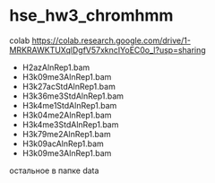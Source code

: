 # hse_hw3_chromhmm

colab https://colab.research.google.com/drive/1-MRKRAWKTUXqlDgfV57xkncIYoEC0o_l?usp=sharing

* H2azAlnRep1.bam
* H3k09me3AlnRep1.bam
* H3k27acStdAlnRep1.bam
* H3k36me3StdAlnRep1.bam
* H3k4me1StdAlnRep1.bam
* H3k04me2AlnRep1.bam
* H3k4me3StdAlnRep1.bam
* H3k79me2AlnRep1.bam
* H3k09acAlnRep1.bam
* H3k09me3AlnRep1.bam

остальное в папке data
